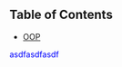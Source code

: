 <a name="top"></a>
<style>
.hlt{
	color:blue;
}
</style>
## Table of Contents
<ul>
	<li><a href="#Logistic">OOP</a></li>
</ul>

<div class="hlt">asdfasdfasdf</div>

